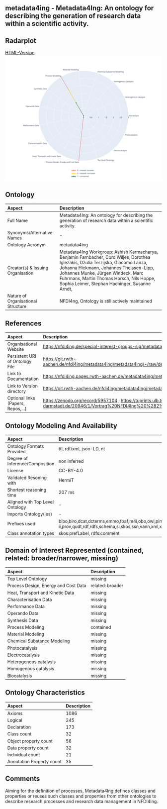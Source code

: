 ## metadata4ing - Metadata4Ing: An ontology for describing the generation of research data within a scientific activity.


 ## Radarplot 

 [HTML-Version](../radarplots/Radarplot_metadata4ing.html) ![Radarplot for Domains of ontology metadata4ing](../radarplots/Radarplot_metadata4ing.svg) 
## Ontology

|Aspect |Description| 
 |:---|:---|
| Full Name | Metadata4Ing: An ontology for describing the generation of research data within a scientific activity. |
| Synonyms/Alternative Names | - |
| Ontology Acronym | metadata4ing |
| Creator(s) & Issuing Organisation | Metadata4Ing Workgroup: Ashish Karmacharya, Benjamin Farnbacher, Cord Wiljes, Dorothea Iglezakis, Džulia Terzijska, Giacomo Lanza, Johanna Hickmann, Johannes Theissen-Lipp, Johannes Munke, Jürgen Windeck, Marc Fuhrmans, Martin Thomas Horsch, Nils Hoppe, Sophia Leimer, Stephan Hachinger, Susanne Arndt,  |
| Nature of Organisational Structure | NFDI4ng, Ontology is still actively maintained |

## References

|Aspect |Description| 
 |:---|:---|
| Organisational Website | https://nfdi4ing.de/special-interest-groups-sig/metadata-ontologies/ |
| Persistent URI of Ontology File | https://git.rwth-aachen.de/nfdi4ing/metadata4ing/metadata4ing/-/raw/develop/metadata4ing.ttl |
| Link to Documentation | https://nfdi4ing.pages.rwth-aachen.de/metadata4ing/metadata4ing/index.html |
| Link to Version directory | https://git.rwth-aachen.de/nfdi4ing/metadata4ing/metadata4ing/ |
| Optional links (Papers, Repos,...) | https://zenodo.org/record/5957104 ; https://tuprints.ulb.tu-darmstadt.de/20946/1/Vortrag%20NFDI4Ing%20%282%29.pdf |

## Ontology Modeling And Availability

|Aspect |Description| 
 |:---|:---|
| Ontology Formats Provided | ttl, rdf/xml, json-LD, nt |
| Degree of Inference/Composition | non inferred |
| License | CC-BY-4.0 |
| Validated Resoning with | HermiT |
| Shortest reasoning time | 207 ms |
| Aligned with Top Level Ontology | - |
| Imports Ontology(ies) | - |
| Prefixes used | bibo,biro,dcat,dcterms,emmo,foaf,m4i,obo,owl,pims-ii,prov,qudt,rdf,rdfs,schema,si,skos,ssn,vann,xml,xsd |
| Class annotation types | skos:prefLabel, rdfs:comment |

## Domain of Interest Represented (contained, related: broader/narrower, missing)

|Aspect |Description| 
 |:---|:---|
| Top Level Ontology | missing |
| Process Design, Energy and Cost Data | related: broader |
| Heat, Transport and Kinetic Data | missing |
| Characterisation Data | missing |
| Performance Data | missing |
| Operando Data | missing |
| Synthesis Data | missing |
| Process Modeling | contained |
| Material Modeling | missing |
| Chemical Substance Modeling | missing |
| Photocatalysis | missing |
| Electrocatalysis | missing |
| Heterogenous catalysis | missing |
| Homogenous catalysis | missing |
| Biocatalysis | missing |

## Ontology Characteristics

|Aspect |Description| 
 |:---|:---|
| Axioms | 1086 |
| Logical | 245 |
| Declaration | 173 |
| Class count | 32 |
| Object property count | 56 |
| Data property count | 32 |
| Individual count | 21 |
| Annotation Property count | 35 |

## Comments

Aiming for the definition of processes, Metadata4Ing defines classes and properties or reuses such classes and properties from other ontologies to describe research processes and research data management in NFDI4Ing. 
